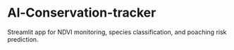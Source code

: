 # Al-Conservation-tracker
Streamlit app for NDVI monitoring, species classification, and poaching risk prediction.
